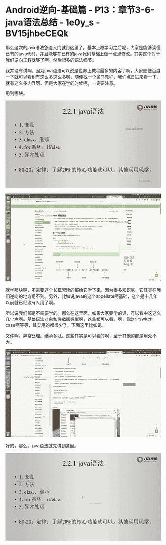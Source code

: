 # Android逆向-基础篇 - P13：章节3-6-java语法总结 - 1e0y_s - BV15jhbeCEQk

那么这次的java语法急速入门就到这里了。基本上嗯学习之后呢，大家是能够读懂已有的java代码，并且能够在已有的java代码基础上做一点点修改。其实这个对于我们逆向工程就够了啊。然后很多的语法细节。

我并没有讲啊，因为java语法可以说是世界上教程最多的内容了啊，大家随便百度一下就可以看到有这么多这么多啊，随便找一个菜鸟教程，我们点击进来看一下，就有这么多内容啊。但是大家在学的时候呢，一定要注意。

用到哪块。

![](img/24695b413b34a69d874fcb43f5dc75d3_1.png)

![](img/24695b413b34a69d874fcb43f5dc75d3_2.png)

就学那块啊，不需要这个长篇累读的都给它学下来。因为很多知识呢，它其实在我们逆向的地方用不到。另外，比如说java的这个appellate啊基础，这个是十几年以前就已经没有人用了啊。

所以说我们都是不需要学的。那么在这里面，如果大家要学的话，可以看中这这么几个点啊。基础语法对象和类数据类型啊，这些都可以看。啊，像这个switch case啊等等，其实用的都很少了。下面这里比如说。

文件啊。异常处理。继承多肽。这些其实是可以看的啊，至于其他的都是用处不大。

![](img/24695b413b34a69d874fcb43f5dc75d3_4.png)

好的，那么。java语法就先讲到这里。

![](img/24695b413b34a69d874fcb43f5dc75d3_6.png)